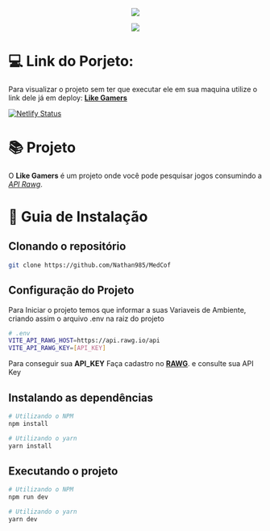 <div align="center">
    <p>
        <img src="https://github.com/Nathan985/MedCof/blob/main/public/logo-name.png" />
    </p>
    <p>
        <img src="https://github.com/Nathan985/MedCof/blob/main/public/screenshot.png" />
    </p>
</div>

# 💻 Link do Porjeto:

Para visualizar o projeto sem ter que executar ele em sua maquina utilize o link dele já em deploy: <a href="https://like-gamers.netlify.app/dashboard" target="_blank" >**Like Gamers**</a>

[![Netlify Status](https://api.netlify.com/api/v1/badges/62a7a7cf-1202-4b99-989d-4c42985b018e/deploy-status)](https://app.netlify.com/sites/like-gamers/deploys)

# 📚 Projeto

O **Like Gamers** é um projeto onde você pode pesquisar jogos consumindo a [*API Rawg*](https://api.rawg.io/docs/).

# 🧰 Guia de Instalação

## Clonando o repositório
```bash
git clone https://github.com/Nathan985/MedCof
```

## Configuração do Projeto
Para Iniciar o projeto temos que informar a suas Variaveis de Ambiente, criando assim o arquivo .env na raiz do projeto
```bash
# .env
VITE_API_RAWG_HOST=https://api.rawg.io/api
VITE_API_RAWG_KEY=[API_KEY]
```
Para conseguir sua **API_KEY** Faça cadastro no [**RAWG**](https://rawg.io/apidocs). e consulte sua API Key

## Instalando as dependências
```bash
# Utilizando o NPM
npm install

# Utilizando o yarn
yarn install
```

## Executando o projeto
```bash
# Utilizando o NPM
npm run dev

# Utilizando o yarn
yarn dev
```
